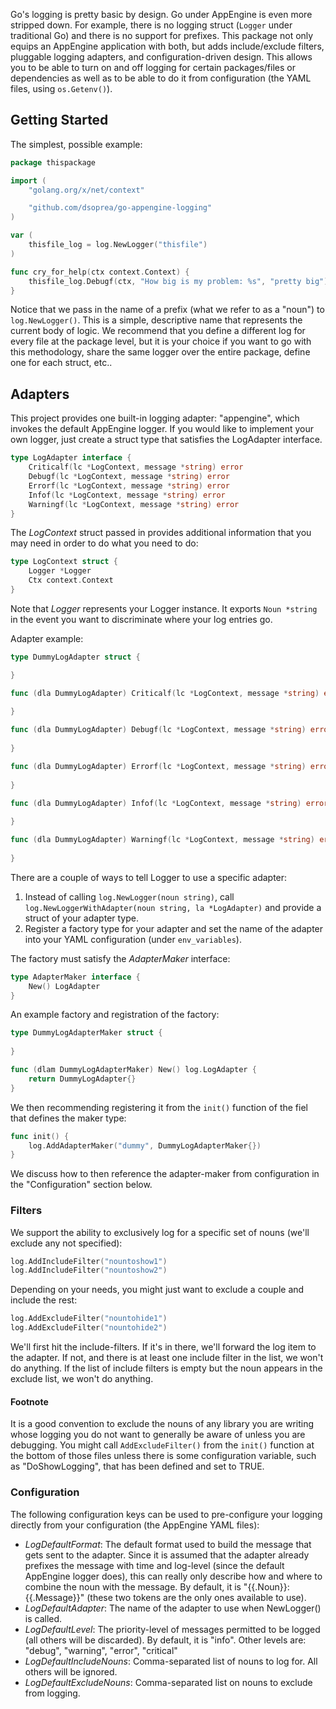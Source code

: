 Go's logging is pretty basic by design. Go under AppEngine is even more stripped down. For example, there is no logging struct (`Logger` under traditional Go) and there is no support for prefixes. This package not only equips an AppEngine application with both, but adds include/exclude filters, pluggable logging adapters, and configuration-driven design. This allows you to be able to turn on and off logging for certain packages/files or dependencies as well as to be able to do it from configuration (the YAML files, using `os.Getenv()`).


## Getting Started

The simplest, possible example:

```go
package thispackage

import (
    "golang.org/x/net/context"

    "github.com/dsoprea/go-appengine-logging"
)

var (
    thisfile_log = log.NewLogger("thisfile")
)

func cry_for_help(ctx context.Context) {
    thisfile_log.Debugf(ctx, "How big is my problem: %s", "pretty big")
}
```

Notice that we pass in the name of a prefix (what we refer to as a "noun") to `log.NewLogger()`. This is a simple, descriptive name that represents the current body of logic. We recommend that you define a different log for every file at the package level, but it is your choice if you want to go with this methodology, share the same logger over the entire package, define one for each struct, etc..


## Adapters

This project provides one built-in logging adapter: "appengine", which invokes the default AppEngine logger. If you would like to implement your own logger, just create a struct type that satisfies the LogAdapter interface.

```go
type LogAdapter interface {
    Criticalf(lc *LogContext, message *string) error
    Debugf(lc *LogContext, message *string) error
    Errorf(lc *LogContext, message *string) error
    Infof(lc *LogContext, message *string) error
    Warningf(lc *LogContext, message *string) error
}
```

The *LogContext* struct passed in provides additional information that you may need in order to do what you need to do:

```go
type LogContext struct {
    Logger *Logger
    Ctx context.Context
}
```

Note that *Logger* represents your Logger instance. It exports `Noun *string` in the event you want to discriminate where your log entries go.

Adapter example:

```go
type DummyLogAdapter struct {

}

func (dla DummyLogAdapter) Criticalf(lc *LogContext, message *string) error {
    
}

func (dla DummyLogAdapter) Debugf(lc *LogContext, message *string) error {
    
}

func (dla DummyLogAdapter) Errorf(lc *LogContext, message *string) error {
    
}

func (dla DummyLogAdapter) Infof(lc *LogContext, message *string) error {
    
}

func (dla DummyLogAdapter) Warningf(lc *LogContext, message *string) error {
    
}
```

There are a couple of ways to tell Logger to use a specific adapter:

1. Instead of calling `log.NewLogger(noun string)`, call `log.NewLoggerWithAdapter(noun string, la *LogAdapter)` and provide a struct of your adapter type.
2. Register a factory type for your adapter and set the name of the adapter into your YAML configuration (under `env_variables`).


The factory must satisfy the *AdapterMaker* interface:

```go
type AdapterMaker interface {
    New() LogAdapter
}
```

An example factory and registration of the factory:

```go
type DummyLogAdapterMaker struct {
    
}

func (dlam DummyLogAdapterMaker) New() log.LogAdapter {
    return DummyLogAdapter{}
}
```

We then recommending registering it from the `init()` function of the fiel that defines the maker type:

```go
func init() {
    log.AddAdapterMaker("dummy", DummyLogAdapterMaker{})
}
```

We discuss how to then reference the adapter-maker from configuration in the "Configuration" section below.


### Filters

We support the ability to exclusively log for a specific set of nouns (we'll exclude any not specified):

```go
log.AddIncludeFilter("nountoshow1")
log.AddIncludeFilter("nountoshow2")
```

Depending on your needs, you might just want to exclude a couple and include the rest:

```go
log.AddExcludeFilter("nountohide1")
log.AddExcludeFilter("nountohide2")
```

We'll first hit the include-filters. If it's in there, we'll forward the log item to the adapter. If not, and there is at least one include filter in the list, we won't do anything. If the list of include filters is empty but the noun appears in the exclude list, we won't do anything.


#### Footnote

It is a good convention to exclude the nouns of any library you are writing whose logging you do not want to generally be aware of unless you are debugging. You might call `AddExcludeFilter()` from the `init()` function at the bottom of those files unless there is some configuration variable, such as "<LibraryName>DoShowLogging", that has been defined and set to TRUE.


### Configuration

The following configuration keys can be used to pre-configure your logging directly from your configuration (the AppEngine YAML files):

- *LogDefaultFormat*: The default format used to build the message that gets sent to the adapter. Since it is assumed that the adapter already prefixes the message with time and log-level (since the default AppEngine logger does), this can really only describe how and where to combine the noun with the message. By default, it is "{{.Noun}}: {{.Message}}" (these two tokens are the only ones available to use).
- *LogDefaultAdapter*: The name of the adapter to use when NewLogger() is called.
- *LogDefaultLevel*: The priority-level of messages permitted to be logged (all others will be discarded). By default, it is "info". Other levels are: "debug", "warning", "error", "critical"
- *LogDefaultIncludeNouns*: Comma-separated list of nouns to log for. All others will be ignored.
- *LogDefaultExcludeNouns*: Comma-separated list on nouns to exclude from logging.
